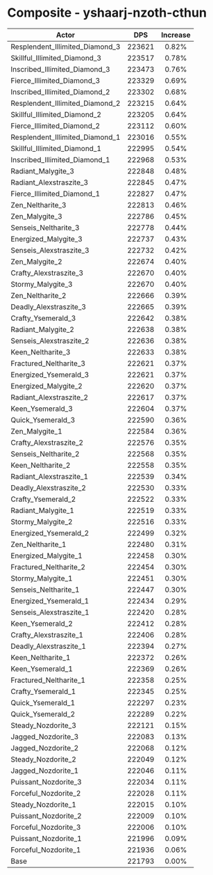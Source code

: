 # Composite - yshaarj-nzoth-cthun
| Actor | DPS | Increase |
|---|:---:|:---:|
|Resplendent_Illimited_Diamond_3|223621|0.82%|
|Skillful_Illimited_Diamond_3|223517|0.78%|
|Inscribed_Illimited_Diamond_3|223473|0.76%|
|Fierce_Illimited_Diamond_3|223329|0.69%|
|Inscribed_Illimited_Diamond_2|223302|0.68%|
|Resplendent_Illimited_Diamond_2|223215|0.64%|
|Skillful_Illimited_Diamond_2|223205|0.64%|
|Fierce_Illimited_Diamond_2|223112|0.60%|
|Resplendent_Illimited_Diamond_1|223016|0.55%|
|Skillful_Illimited_Diamond_1|222995|0.54%|
|Inscribed_Illimited_Diamond_1|222968|0.53%|
|Radiant_Malygite_3|222848|0.48%|
|Radiant_Alexstraszite_3|222845|0.47%|
|Fierce_Illimited_Diamond_1|222827|0.47%|
|Zen_Neltharite_3|222813|0.46%|
|Zen_Malygite_3|222786|0.45%|
|Senseis_Neltharite_3|222778|0.44%|
|Energized_Malygite_3|222737|0.43%|
|Senseis_Alexstraszite_3|222732|0.42%|
|Zen_Malygite_2|222674|0.40%|
|Crafty_Alexstraszite_3|222670|0.40%|
|Stormy_Malygite_3|222670|0.40%|
|Zen_Neltharite_2|222666|0.39%|
|Deadly_Alexstraszite_3|222665|0.39%|
|Crafty_Ysemerald_3|222642|0.38%|
|Radiant_Malygite_2|222638|0.38%|
|Senseis_Alexstraszite_2|222636|0.38%|
|Keen_Neltharite_3|222633|0.38%|
|Fractured_Neltharite_3|222621|0.37%|
|Energized_Ysemerald_3|222621|0.37%|
|Energized_Malygite_2|222620|0.37%|
|Radiant_Alexstraszite_2|222617|0.37%|
|Keen_Ysemerald_3|222604|0.37%|
|Quick_Ysemerald_3|222590|0.36%|
|Zen_Malygite_1|222584|0.36%|
|Crafty_Alexstraszite_2|222576|0.35%|
|Senseis_Neltharite_2|222568|0.35%|
|Keen_Neltharite_2|222558|0.35%|
|Radiant_Alexstraszite_1|222539|0.34%|
|Deadly_Alexstraszite_2|222530|0.33%|
|Crafty_Ysemerald_2|222522|0.33%|
|Radiant_Malygite_1|222519|0.33%|
|Stormy_Malygite_2|222516|0.33%|
|Energized_Ysemerald_2|222499|0.32%|
|Zen_Neltharite_1|222480|0.31%|
|Energized_Malygite_1|222458|0.30%|
|Fractured_Neltharite_2|222454|0.30%|
|Stormy_Malygite_1|222451|0.30%|
|Senseis_Neltharite_1|222447|0.30%|
|Energized_Ysemerald_1|222434|0.29%|
|Senseis_Alexstraszite_1|222420|0.28%|
|Keen_Ysemerald_2|222412|0.28%|
|Crafty_Alexstraszite_1|222406|0.28%|
|Deadly_Alexstraszite_1|222394|0.27%|
|Keen_Neltharite_1|222372|0.26%|
|Keen_Ysemerald_1|222369|0.26%|
|Fractured_Neltharite_1|222358|0.25%|
|Crafty_Ysemerald_1|222345|0.25%|
|Quick_Ysemerald_1|222297|0.23%|
|Quick_Ysemerald_2|222289|0.22%|
|Steady_Nozdorite_3|222121|0.15%|
|Jagged_Nozdorite_3|222083|0.13%|
|Jagged_Nozdorite_2|222068|0.12%|
|Steady_Nozdorite_2|222049|0.12%|
|Jagged_Nozdorite_1|222046|0.11%|
|Puissant_Nozdorite_3|222034|0.11%|
|Forceful_Nozdorite_2|222028|0.11%|
|Steady_Nozdorite_1|222015|0.10%|
|Puissant_Nozdorite_2|222009|0.10%|
|Forceful_Nozdorite_3|222006|0.10%|
|Puissant_Nozdorite_1|221996|0.09%|
|Forceful_Nozdorite_1|221936|0.06%|
|Base|221793|0.00%|
